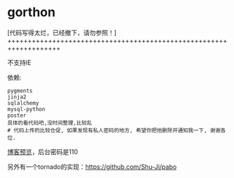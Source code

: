 gorthon
=======

[代码写得太烂，已经撤下，请勿参照！]
+++++++++++++++++++++++++++++++++++++++++++++++++++++++++++++++++++


不支持IE

依赖:

    pygments
    jinja2
    sqlalchemy
    mysql-python
    poster
    具体的看代码吧,没时间整理,比较乱
    # 代码上传的比较仓促, 如果发现有私人密码的地方, 希望你把他删除并通知我一下, 谢谢各位.

[博客预览](http://gorthon.sinaapp.com)，后台密码是110

另外有一个tornado的实现：https://github.com/Shu-Ji/pabo
